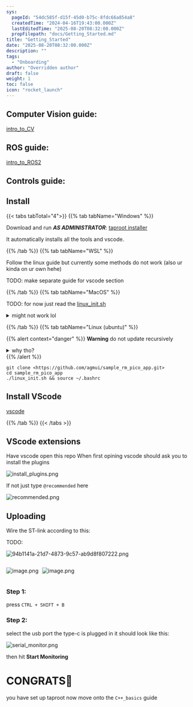 ```yaml
---
sys:
  pageId: "54dc585f-d15f-45d0-b75c-8fdc66a854a8"
  createdTime: "2024-04-16T19:43:00.000Z"
  lastEditedTime: "2025-08-20T08:32:00.000Z"
  propFilepath: "docs/Getting_Started.md"
title: "Getting_Started"
date: "2025-08-20T08:32:00.000Z"
description: ""
tags:
  - "Onboarding"
author: "Overridden author"
draft: false
weight: 1
toc: false
icon: "rocket_launch"
---
```


## Computer Vision guide:

[intro_to_CV](https://agmui.github.io/notion2hugo_test/docs/guides/intro_to_cv/cv_setup/)

## ROS guide:

[intro_to_ROS2](https://agmui.github.io/notion2hugo_test/docs/guides/intro_to_ros2/getting-started-with-ros2/)

## Controls guide:

## Install

{{< tabs tabTotal="4">}}
{{% tab tabName="Windows" %}}

Download and run _**AS ADMINISTRATOR**_: [taproot installer](https://github.com/Thornbots/TeachingFreshies/releases/tag/1.0)

It automatically installs all the tools and vscode.

{{% /tab %}}
{{% tab tabName="WSL" %}}

Follow the linux guide but currently some methods do not work (also ur kinda on ur own hehe)

TODO: make separate guide for vscode section

{{% /tab %}}
{{% tab tabName="MacOS" %}}

TODO: for now just read the [linux_init.sh](https://github.com/agmui/sample_rm_pico_app/blob/main/linux_init.sh)

<details>
<summary>might not work lol</summary>

`brew install libusb pkg-config`

Next install: [vscode](https://code.visualstudio.com/Download)

</details>

{{% /tab %}}
{{% tab tabName="Linux (ubuntu)" %}}

{{% alert context="danger" %}}
**Warning** do not update recursively
<details>
<summary>why tho?</summary>
There are some submodules that may go on for a while (like tinyusb) and I highly
recommend you don't need to get them.
If you want to see what submodules I update just look in `linux_init.sh`
</details>
{{% /alert %}}

```shell
git clone <https://github.com/agmui/sample_rm_pico_app.git>
cd sample_rm_pico_app
./linux_init.sh && source ~/.bashrc
```

## Install VScode

[vscode](https://code.visualstudio.com/Download)

{{% /tab %}}
{{< /tabs >}}

## VScode extensions

Have vscode open this repo
When first opining vscode should ask you to install the plugins

![install_plugins.png](https://prod-files-secure.s3.us-west-2.amazonaws.com/d518164a-d88e-44d1-a4ee-3adb3bd8bce0/89bd30f0-1825-4e77-867b-0a41ce370880/install_plugins.png?X-Amz-Algorithm=AWS4-HMAC-SHA256&X-Amz-Content-Sha256=UNSIGNED-PAYLOAD&X-Amz-Credential=ASIAZI2LB466Z4URLAB2%2F20251021%2Fus-west-2%2Fs3%2Faws4_request&X-Amz-Date=20251021T012749Z&X-Amz-Expires=3600&X-Amz-Security-Token=IQoJb3JpZ2luX2VjEFEaCXVzLXdlc3QtMiJIMEYCIQCZuJJcpjYlLrGBC4ODPuUrfcuxaaAxVT%2FPryoUXoIVigIhAIGoECwd8kcYb35DiQ4oFV5M1h0X9ZbjcYbDS39KA22kKogECPr%2F%2F%2F%2F%2F%2F%2F%2F%2F%2FwEQABoMNjM3NDIzMTgzODA1IgwTD0qOgEC1Qc7TZtEq3AMfnrvbfpsdD9wRgcmfYzodPakp5R4zeIfmiPpiYuMs0GzYLPpoNT532pvkWmWQ%2BAWs9B47oODk%2Ff9610N3G0Qk2d2tN4C0Q0ZHY%2BkstfTEleD6lBNxKVis3Km8fLk05CCpASu9%2FwnkLHCPcw6Ag8TDC8yUM%2FiZRXoPXq9JQ8plHNZ8JhWhAxAfYk2vD8gFWOf47tblG8vJs%2F19EDH8DonI6ADFtJsRW53B2k%2FnfqlUnraey3Xis8niQ9KWHVQQXdzOvPQwT2IpGSrTuBvHfn6P88FKGDiaIhbqCT4R6qd7IYf7i%2FBOw9IQwrdlMf18mzRLkZBAHBP5HdLr5c8Dz%2B%2FQ6yvb9C%2B%2BJAJeIZ4e5pTIn98hujvcwnOM4GkjTaDBmMBPJKUOETQZ6NSoNqZLzkW0HKm2Cz7uOXoco7kAoq6YIhbQZlNR17n7vVoSCLydeMTLpluNBlEA7HIAK3LJNySs09stviKzkIEY7Zz1IYHY6k4OzCJLBDP7LNExwdX0og0Yw%2B%2FaZ9KRNBK%2B8iyH%2BlgfsNvefc6JmVBItmI30pGvrtYJeaiaUUVNfHa4HANKUi4LtFgmjr2n7wakpd6Wqb%2FZYp6awFjlSZkP0jTsJ1GeA251ktfYGzlf47oOUjDrrdvHBjqkAXnitWqAKHaF4QGO0Rr5KgcSkmP9TMXyam4P2D6FDSUCiUR1f4yiS%2BR6UxB%2F51GtU6DcXL%2BIfyb3jVtazGIFdOzD1huxyE7Djx29L4J8Iz6i4CHhjUupf0p03CcSroUSnABWGiq%2FVJnV3LiU8R3M6FnG0jQcdK7DvsQjGfzYEQJE6%2BlZwpVKF%2F7oZ6HKJXV0OHmFvw7TqqpoKBgaw58CcHCByrna&X-Amz-Signature=5486037343a0882a38921ffe57a828d07fa060092cca27121b5e15338ec233d6&X-Amz-SignedHeaders=host&x-amz-checksum-mode=ENABLED&x-id=GetObject)

If not just type `@recommended` here  

![recommended.png](https://prod-files-secure.s3.us-west-2.amazonaws.com/d518164a-d88e-44d1-a4ee-3adb3bd8bce0/61e661e9-5d85-4dfc-be0d-8d2097a5e793/recommended.png?X-Amz-Algorithm=AWS4-HMAC-SHA256&X-Amz-Content-Sha256=UNSIGNED-PAYLOAD&X-Amz-Credential=ASIAZI2LB466Z4URLAB2%2F20251021%2Fus-west-2%2Fs3%2Faws4_request&X-Amz-Date=20251021T012749Z&X-Amz-Expires=3600&X-Amz-Security-Token=IQoJb3JpZ2luX2VjEFEaCXVzLXdlc3QtMiJIMEYCIQCZuJJcpjYlLrGBC4ODPuUrfcuxaaAxVT%2FPryoUXoIVigIhAIGoECwd8kcYb35DiQ4oFV5M1h0X9ZbjcYbDS39KA22kKogECPr%2F%2F%2F%2F%2F%2F%2F%2F%2F%2FwEQABoMNjM3NDIzMTgzODA1IgwTD0qOgEC1Qc7TZtEq3AMfnrvbfpsdD9wRgcmfYzodPakp5R4zeIfmiPpiYuMs0GzYLPpoNT532pvkWmWQ%2BAWs9B47oODk%2Ff9610N3G0Qk2d2tN4C0Q0ZHY%2BkstfTEleD6lBNxKVis3Km8fLk05CCpASu9%2FwnkLHCPcw6Ag8TDC8yUM%2FiZRXoPXq9JQ8plHNZ8JhWhAxAfYk2vD8gFWOf47tblG8vJs%2F19EDH8DonI6ADFtJsRW53B2k%2FnfqlUnraey3Xis8niQ9KWHVQQXdzOvPQwT2IpGSrTuBvHfn6P88FKGDiaIhbqCT4R6qd7IYf7i%2FBOw9IQwrdlMf18mzRLkZBAHBP5HdLr5c8Dz%2B%2FQ6yvb9C%2B%2BJAJeIZ4e5pTIn98hujvcwnOM4GkjTaDBmMBPJKUOETQZ6NSoNqZLzkW0HKm2Cz7uOXoco7kAoq6YIhbQZlNR17n7vVoSCLydeMTLpluNBlEA7HIAK3LJNySs09stviKzkIEY7Zz1IYHY6k4OzCJLBDP7LNExwdX0og0Yw%2B%2FaZ9KRNBK%2B8iyH%2BlgfsNvefc6JmVBItmI30pGvrtYJeaiaUUVNfHa4HANKUi4LtFgmjr2n7wakpd6Wqb%2FZYp6awFjlSZkP0jTsJ1GeA251ktfYGzlf47oOUjDrrdvHBjqkAXnitWqAKHaF4QGO0Rr5KgcSkmP9TMXyam4P2D6FDSUCiUR1f4yiS%2BR6UxB%2F51GtU6DcXL%2BIfyb3jVtazGIFdOzD1huxyE7Djx29L4J8Iz6i4CHhjUupf0p03CcSroUSnABWGiq%2FVJnV3LiU8R3M6FnG0jQcdK7DvsQjGfzYEQJE6%2BlZwpVKF%2F7oZ6HKJXV0OHmFvw7TqqpoKBgaw58CcHCByrna&X-Amz-Signature=1823e4e9b1d5faf7dc5ecb544fd12e1e01cde290f426c0a74207eb170ff1b70a&X-Amz-SignedHeaders=host&x-amz-checksum-mode=ENABLED&x-id=GetObject)

## Uploading

Wire the ST-link according to this:

TODO:

![94b1141a-21d7-4873-9c57-ab9d8f807222.png](https://prod-files-secure.s3.us-west-2.amazonaws.com/d518164a-d88e-44d1-a4ee-3adb3bd8bce0/e5fad17d-ab82-4300-9f4c-505ab4b1202c/94b1141a-21d7-4873-9c57-ab9d8f807222.png?X-Amz-Algorithm=AWS4-HMAC-SHA256&X-Amz-Content-Sha256=UNSIGNED-PAYLOAD&X-Amz-Credential=ASIAZI2LB466Z4URLAB2%2F20251021%2Fus-west-2%2Fs3%2Faws4_request&X-Amz-Date=20251021T012749Z&X-Amz-Expires=3600&X-Amz-Security-Token=IQoJb3JpZ2luX2VjEFEaCXVzLXdlc3QtMiJIMEYCIQCZuJJcpjYlLrGBC4ODPuUrfcuxaaAxVT%2FPryoUXoIVigIhAIGoECwd8kcYb35DiQ4oFV5M1h0X9ZbjcYbDS39KA22kKogECPr%2F%2F%2F%2F%2F%2F%2F%2F%2F%2FwEQABoMNjM3NDIzMTgzODA1IgwTD0qOgEC1Qc7TZtEq3AMfnrvbfpsdD9wRgcmfYzodPakp5R4zeIfmiPpiYuMs0GzYLPpoNT532pvkWmWQ%2BAWs9B47oODk%2Ff9610N3G0Qk2d2tN4C0Q0ZHY%2BkstfTEleD6lBNxKVis3Km8fLk05CCpASu9%2FwnkLHCPcw6Ag8TDC8yUM%2FiZRXoPXq9JQ8plHNZ8JhWhAxAfYk2vD8gFWOf47tblG8vJs%2F19EDH8DonI6ADFtJsRW53B2k%2FnfqlUnraey3Xis8niQ9KWHVQQXdzOvPQwT2IpGSrTuBvHfn6P88FKGDiaIhbqCT4R6qd7IYf7i%2FBOw9IQwrdlMf18mzRLkZBAHBP5HdLr5c8Dz%2B%2FQ6yvb9C%2B%2BJAJeIZ4e5pTIn98hujvcwnOM4GkjTaDBmMBPJKUOETQZ6NSoNqZLzkW0HKm2Cz7uOXoco7kAoq6YIhbQZlNR17n7vVoSCLydeMTLpluNBlEA7HIAK3LJNySs09stviKzkIEY7Zz1IYHY6k4OzCJLBDP7LNExwdX0og0Yw%2B%2FaZ9KRNBK%2B8iyH%2BlgfsNvefc6JmVBItmI30pGvrtYJeaiaUUVNfHa4HANKUi4LtFgmjr2n7wakpd6Wqb%2FZYp6awFjlSZkP0jTsJ1GeA251ktfYGzlf47oOUjDrrdvHBjqkAXnitWqAKHaF4QGO0Rr5KgcSkmP9TMXyam4P2D6FDSUCiUR1f4yiS%2BR6UxB%2F51GtU6DcXL%2BIfyb3jVtazGIFdOzD1huxyE7Djx29L4J8Iz6i4CHhjUupf0p03CcSroUSnABWGiq%2FVJnV3LiU8R3M6FnG0jQcdK7DvsQjGfzYEQJE6%2BlZwpVKF%2F7oZ6HKJXV0OHmFvw7TqqpoKBgaw58CcHCByrna&X-Amz-Signature=926c63b09c4a27b1e457a1aab65af04533276522497ba449f0b2f9ae2f3b976e&X-Amz-SignedHeaders=host&x-amz-checksum-mode=ENABLED&x-id=GetObject)

<div style="display: flex;flex-direction: row; column-gap:10px; justify-content: left;">
<div>

![image.png](https://prod-files-secure.s3.us-west-2.amazonaws.com/d518164a-d88e-44d1-a4ee-3adb3bd8bce0/210ecb78-1116-4d7b-b9b7-2292f66fa2c2/image.png?X-Amz-Algorithm=AWS4-HMAC-SHA256&X-Amz-Content-Sha256=UNSIGNED-PAYLOAD&X-Amz-Credential=ASIAZI2LB466ZSSSQ7UV%2F20251021%2Fus-west-2%2Fs3%2Faws4_request&X-Amz-Date=20251021T012755Z&X-Amz-Expires=3600&X-Amz-Security-Token=IQoJb3JpZ2luX2VjEFEaCXVzLXdlc3QtMiJHMEUCIB9iLBwhrw2GXSwkZ7bd14BwIk%2BepMOnHy082rHqDiNHAiEAhiDumS4o%2B0TKzQD6M966ll4sl7SGZv1DXfpWBmtrXp4qiAQI%2Bv%2F%2F%2F%2F%2F%2F%2F%2F%2F%2FARAAGgw2Mzc0MjMxODM4MDUiDF0xU0zHbCNU9tJZ7SrcA3r6YDCi3sasTaJICzdECogf8S%2By4x6tVrvrprhZOwFmrEnaj0WlUCPKGkhfdNvLWTXK%2Fu6kgnxP8ozPQdt2BsosMlYz6GaKXESL1D5N1esHIyT4G0IUCe2gwynZ%2FEwOksUSOUzf%2BluPq%2Ft%2FxKPKxrbOu5%2Fx1CLEizp1gvXXtMQURZNg5IFrzjRYBXxqgzlSUHW%2B3auwA%2FOJFm%2Fyq7LP6QFj%2Ft3%2BTTpDL8jb8Kq6rDfLrNiS7DZjYnzpLAn0Yg9%2FydDdn7dakcNsqRHhLp%2FIRRAbeNOZF5Gx7AZyviOhS5LaDaVf5hvSM0KE8qLrS3%2BHndY5%2BDrYLI3%2BEbw6%2BxrGolpKa%2BwTFfLMCwgNDPSzI%2FI8XDFcwQhFYskaITfy2FBjc8ZjrgUiSqYJDuWjLwKzLA9jamzosq9Yytud9fjyd8d5E7y%2BxmKEQCaE%2F3x2tBPBSEVPqqTWXu68q0mDUpobIEZY6Ysikt9DDpPNA52UVOd2oai5wZI0xIkkDt9WQFM3VfjTKmj63phmpuWmFrH8hZkAdoOiJnx7uzPcW7rq%2BxBzGEE0oskfEL7H1cDLsfk4FSPT4OfUwY2CmMFT%2FASfArTbltmMuuvRIG4gWjnT0YX6MqEdpN1oEjd3NI1GMJOs28cGOqUBxnmaBSCEyy99atJsZzW19GuXvU5DWw7GP8JrkiBT4IHMDVr6FKe%2FeSl%2BmHWIB%2BFEwWAJw3b9%2BHjj5W1ciwSy2JQFxwigH0QOGR1hZHEhlefo4i2Roc240MXxxmkJuxyMaEjYK9EoHybiJzNVcUSEHKQnvxdKaMpOiUsdPVxN52c9pdeutul51MPjw%2F4BOip3fzNYgcUO1qNO2bMUsiekl%2BcfIVer&X-Amz-Signature=e9cf45b5f46cba100b59b64cb53541f810d0a3f8db67b7bf5b043a15205c33c0&X-Amz-SignedHeaders=host&x-amz-checksum-mode=ENABLED&x-id=GetObject)

</div>
<div>

![image.png](https://prod-files-secure.s3.us-west-2.amazonaws.com/d518164a-d88e-44d1-a4ee-3adb3bd8bce0/33a0fd0f-8ca6-4a86-8e09-26e95ded1fff/image.png?X-Amz-Algorithm=AWS4-HMAC-SHA256&X-Amz-Content-Sha256=UNSIGNED-PAYLOAD&X-Amz-Credential=ASIAZI2LB466R2QPBE4K%2F20251021%2Fus-west-2%2Fs3%2Faws4_request&X-Amz-Date=20251021T012755Z&X-Amz-Expires=3600&X-Amz-Security-Token=IQoJb3JpZ2luX2VjEFEaCXVzLXdlc3QtMiJIMEYCIQCmuFFVE2xhnBrVGNSt4hqaOiwbhw46TGnrLza1auqAnQIhAKTHNDBlyXt%2FKvPAqaXCUIyFQoxf5odJ0Gj4yHHBMUl%2BKogECPr%2F%2F%2F%2F%2F%2F%2F%2F%2F%2FwEQABoMNjM3NDIzMTgzODA1IgxqnmXwYfjeK%2FUQ3C4q3AMADSLJAWhhjQLgNpP6cKfjQiSNEFbN%2BFfT84QDk6qe0mHKyMxR7iQGdnILwZro2kz4QFFAJkQ1wd8U%2FfkOilVwC4Km53kNIyRIal1qoa94P3DWUBLdSySE0D9HVSvpOe9VDy%2FaAdmRlrwaYATXGGK5vKkBGnR47%2BuH6UtOzlpDvNdEfr9Up2GQrVTAbie2%2FrRjdvHa0o9oIpdPRp9Wlwx5FX4KfjbuLSArz%2BNdnVqEbdR3rZgZtg9UdxGe80U69Jou6J3RTbNWLxEfLFHx4Cn3ncUPue0ZxQs7lTNXEGUxzCo7JnEMB3%2FM1jgDqnuQTW7oCxVp%2Ffe1jy8OLPLcfgx1bBzWMxMoeU5REQAX2Ys9nVZ1rrYYmFWMOYRZ16zSyMd7bVtxdQo01NrvoDCKsXBLWWWDg3HSl6sqgYLeCK0AYXaTTcht3Gkv0EhByJK6BXUSGlSFYGdoNjNRw1AI26EvD3FoNGXbgxVaSNDDQmnUcjWzIH8Ccr5IZwyP5ch%2BC4DS1VnPHnppuNcrbsTJZOnE4vCgOGR8LmK5dK4K9AbYIuYjPVkpS46HYZRFCCR343wZyNt9XQT1DcJCea5k99KKiZb0b63pAuh3iJxzpAnF3gIkVu4tmR0oN6YEkjCJrNvHBjqkAQaTj3gyZnJu%2Fk%2FhTqPgVTtyUH8KeBfgHH2sHTKlJA2TPv7T%2FG0xbHwAziriZj5Xg4b2PL8Q8AJ4SSArbVn0g8AlaZqhklYrhCPl1ke%2FedP9HYUpZE%2Bo%2F8dnj7vl1lAfUPKT3lMKjp3FykAxYkACJUkAX%2BTTrEMk1KFSl8IZ3A9VCU2COxfbXbC6oJrTymUgm%2BIFvabgknyYjForawQ%2BH%2BQwG1xV&X-Amz-Signature=807c3d5396fa4cf3b8c3ea9693d4ecd84493fdd14c55618447ecfadd52eee2eb&X-Amz-SignedHeaders=host&x-amz-checksum-mode=ENABLED&x-id=GetObject)

</div>
</div>

### Step 1:

press `CTRL + SHIFT + B`

### Step 2:

select the usb port the type-c is plugged in it should look like this:

![serial_monitor.png](https://prod-files-secure.s3.us-west-2.amazonaws.com/d518164a-d88e-44d1-a4ee-3adb3bd8bce0/f03f4774-05d4-4393-b6a0-d5efb6d315ab/serial_monitor.png?X-Amz-Algorithm=AWS4-HMAC-SHA256&X-Amz-Content-Sha256=UNSIGNED-PAYLOAD&X-Amz-Credential=ASIAZI2LB466Z4URLAB2%2F20251021%2Fus-west-2%2Fs3%2Faws4_request&X-Amz-Date=20251021T012749Z&X-Amz-Expires=3600&X-Amz-Security-Token=IQoJb3JpZ2luX2VjEFEaCXVzLXdlc3QtMiJIMEYCIQCZuJJcpjYlLrGBC4ODPuUrfcuxaaAxVT%2FPryoUXoIVigIhAIGoECwd8kcYb35DiQ4oFV5M1h0X9ZbjcYbDS39KA22kKogECPr%2F%2F%2F%2F%2F%2F%2F%2F%2F%2FwEQABoMNjM3NDIzMTgzODA1IgwTD0qOgEC1Qc7TZtEq3AMfnrvbfpsdD9wRgcmfYzodPakp5R4zeIfmiPpiYuMs0GzYLPpoNT532pvkWmWQ%2BAWs9B47oODk%2Ff9610N3G0Qk2d2tN4C0Q0ZHY%2BkstfTEleD6lBNxKVis3Km8fLk05CCpASu9%2FwnkLHCPcw6Ag8TDC8yUM%2FiZRXoPXq9JQ8plHNZ8JhWhAxAfYk2vD8gFWOf47tblG8vJs%2F19EDH8DonI6ADFtJsRW53B2k%2FnfqlUnraey3Xis8niQ9KWHVQQXdzOvPQwT2IpGSrTuBvHfn6P88FKGDiaIhbqCT4R6qd7IYf7i%2FBOw9IQwrdlMf18mzRLkZBAHBP5HdLr5c8Dz%2B%2FQ6yvb9C%2B%2BJAJeIZ4e5pTIn98hujvcwnOM4GkjTaDBmMBPJKUOETQZ6NSoNqZLzkW0HKm2Cz7uOXoco7kAoq6YIhbQZlNR17n7vVoSCLydeMTLpluNBlEA7HIAK3LJNySs09stviKzkIEY7Zz1IYHY6k4OzCJLBDP7LNExwdX0og0Yw%2B%2FaZ9KRNBK%2B8iyH%2BlgfsNvefc6JmVBItmI30pGvrtYJeaiaUUVNfHa4HANKUi4LtFgmjr2n7wakpd6Wqb%2FZYp6awFjlSZkP0jTsJ1GeA251ktfYGzlf47oOUjDrrdvHBjqkAXnitWqAKHaF4QGO0Rr5KgcSkmP9TMXyam4P2D6FDSUCiUR1f4yiS%2BR6UxB%2F51GtU6DcXL%2BIfyb3jVtazGIFdOzD1huxyE7Djx29L4J8Iz6i4CHhjUupf0p03CcSroUSnABWGiq%2FVJnV3LiU8R3M6FnG0jQcdK7DvsQjGfzYEQJE6%2BlZwpVKF%2F7oZ6HKJXV0OHmFvw7TqqpoKBgaw58CcHCByrna&X-Amz-Signature=a8564edba5e49dde95ab97cbc60b34c36c8cc1a2fd5749cb0c29ab9aa514e3a6&X-Amz-SignedHeaders=host&x-amz-checksum-mode=ENABLED&x-id=GetObject)

then hit **Start Monitoring**

# CONGRATS🎉

you have set up taproot now move onto the `C++_basics` guide
